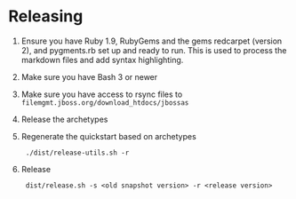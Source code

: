 Releasing
=========

1. Ensure you have Ruby 1.9, RubyGems and the gems redcarpet (version 2), and pygments.rb set up and ready to run. This is used to process the markdown files and add syntax highlighting.
2. Make sure you have Bash 3 or newer
3. Make sure you have access to rsync files to `filemgmt.jboss.org/download_htdocs/jbossas`
4. Release the archetypes
5. Regenerate the quickstart based on archetypes

        ./dist/release-utils.sh -r

6. Release

        dist/release.sh -s <old snapshot version> -r <release version>

